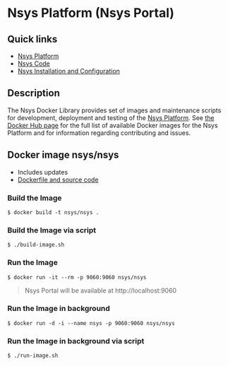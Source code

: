 # Nsys Platform (Nsys Portal)

## Quick links

* [Nsys Platform][1]
* [Nsys Code][2]
* [Nsys Installation and Configuration][3]

## Description

The Nsys Docker Library provides set of images and maintenance scripts for development, deployment and testing of the [Nsys Platform](https://nsys.org). See [the Docker Hub page](https://hub.docker.com/r/nsys) for the full list of available Docker images for the Nsys Platform and for information regarding contributing and issues.

[1]: https://nsys.org
[2]: http://code.nsys.org
[3]: http://doc.nsys.org/display/NSYS/Nsys+Installation+and+Configuration

## Docker image nsys/nsys

* Includes updates
* [Dockerfile and source code](https://github.com/nsys-code/nsys-docker-library)

### Build the Image

~~~~
$ docker build -t nsys/nsys .
~~~~

### Build the Image via script

~~~~
$ ./build-image.sh
~~~~

### Run the Image

~~~~
$ docker run -it --rm -p 9060:9060 nsys/nsys
~~~~

> Nsys Portal will be available at http://localhost:9060

### Run the Image in background

~~~~
$ docker run -d -i --name nsys -p 9060:9060 nsys/nsys
~~~~

### Run the Image in background via script

~~~~
$ ./run-image.sh
~~~~